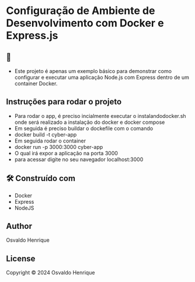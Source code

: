 # Configuração de Ambiente de Desenvolvimento com Docker e Express.js
## 🚀 
* Este projeto é apenas um exemplo básico para demonstrar como configurar e executar uma aplicação Node.js com Express dentro de um container Docker.

## Instruções para rodar o projeto

* Para rodar o app, é preciso incialmente executar o instalandodocker.sh onde será realizado a instalação do docker e docker compose
* Em seguida é preciso buildar o dockefile com o comando 
* docker build -t cyber-app
* Em seguida rodar o container 
* docker run -p 3000:3000 cyber-app
* O qual irá expor a aplicação na porta 3000
* para acessar digite no seu navegador localhost:3000

## 🛠️ Construído com
- Docker
- Express
- NodeJS

## Author
Osvaldo Henrique

## License
Copyright © 2024 Osvaldo Henrique
